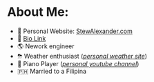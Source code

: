 # About Me:
* 🔗 Personal Website: [StewAlexander.com](https://StewAlexander.com)
* 🔗 [Bio Link](Stewalexander.com/bio)
* 🌎 Nework engineer
* ⛈ Weather enthusiast ([_personal weather site_](
https://www.stewalexander.com/weather.html))
* 🎹 Piano Player ([_personal youtube channel_](https://www.youtube.com/@Piano-Stew))
* 🇵🇭 Married to a Filipina

